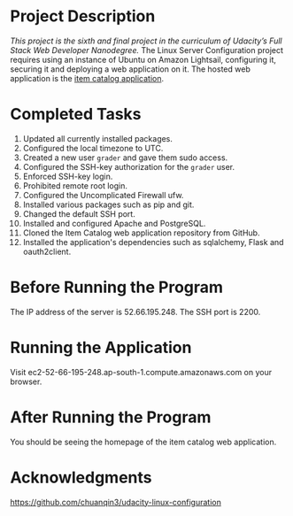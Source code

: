 # Project Description
_This project is the sixth and final project in the curriculum of Udacity’s Full Stack Web Developer Nanodegree._
The Linux Server Configuration project requires using an instance of Ubuntu on Amazon Lightsail, configuring it, securing it and deploying a web application on it. The hosted web application is the [item catalog application](https://github.com/dmahely/item-catalog).

# Completed Tasks
1. Updated all currently installed packages.
2. Configured the local timezone to UTC.
3. Created a new user `grader` and gave them sudo access. 
4. Configured the SSH-key authorization for the `grader` user.
5. Enforced SSH-key login.
6. Prohibited remote root login.
7. Configured the Uncomplicated Firewall ufw.
8. Installed various packages such as pip and git.
9. Changed the default SSH port.
10. Installed and configured Apache and PostgreSQL.
11. Cloned the Item Catalog web application repository from GitHub. 
12. Installed the application's dependencies such as sqlalchemy, Flask and oauth2client.

# Before Running the Program
The IP address of the server is 52.66.195.248. The SSH port is 2200.

# Running the Application
Visit ec2-52-66-195-248.ap-south-1.compute.amazonaws.com on your browser.

# After Running the Program
You should be seeing the homepage of the item catalog web application.

# Acknowledgments
https://github.com/chuanqin3/udacity-linux-configuration
